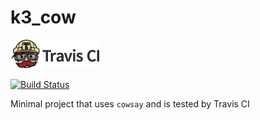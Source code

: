 # k3_cow

[![Travis CI logo](TravisCI.png)](https://travis-ci.org)

[![Build Status](https://travis-ci.org/richelbilderbeek/k3_cow.svg?branch=master)](https://travis-ci.org/richelbilderbeek/k3_cow)

Minimal project that uses `cowsay` and is tested by Travis CI
